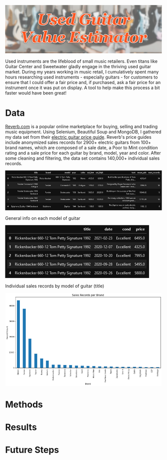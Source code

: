 <img src='images/cropped_gtr_shopper_blur_titled.jpg' />

Used instruments are the lifeblood of small music retailers. Even titans like Guitar Center and Sweetwater gladly engage in the thriving used guitar market. During my years working in music retail, I cumulatively spent many hours researching used instruments - especially guitars - for customers to ensure that I could offer a fair price and, if purchased, ask a fair price for an instrument once it was put on display. A tool to help make this process a bit faster would have been great!  

# Data

[Reverb.com](https://reverb.com) is a popular online marketplace for buying, selling and trading music equipment. Using Selenium, Beautiful Soup and MongoDB, I gathered my data set from their [electric guitar price guide](https://reverb.com/price-guide/electric-guitars). Reverb's price guides include anonymized sales records for 2900+ electric guitars from 100+ brand names, which are composed of a sale date, a Poor to Mint condition rating and a sale price for each guitar by brand, model, year and color. After some cleaning and filtering, the data set contains 140,000+ individual sales records.

<img src='images/guitars_df.jpg' />

General info on each model of guitar  

<img src='images/sales_records.jpg' />

Individual sales records by model of guitar (title)  

<img src='images/sales_records_vs_brand_plot.jpg' />
  
# Methods


# Results


# Future Steps
